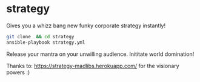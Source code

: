 # strategy

Gives you a whizz bang new funky corporate strategy instantly!

```bash
git clone  && cd strategy
ansible-playbook strategy.yml
```

Release your mantra on your unwilling audience. Inititate world domination!

Thanks to: https://strategy-madlibs.herokuapp.com/ for the visionary powers :)
